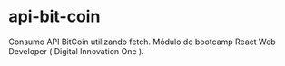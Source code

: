 # api-bit-coin
Consumo API BitCoin utilizando fetch.
Módulo do bootcamp React Web Developer ( Digital Innovation One ).
